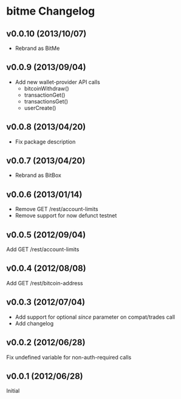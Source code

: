 # bitme Changelog

## v0.0.10 (2013/10/07)
* Rebrand as BitMe

## v0.0.9 (2013/09/04)
* Add new wallet-provider API calls
  * bitcoinWithdraw()
  * transactionGet()
  * transactionsGet()
  * userCreate()

## v0.0.8 (2013/04/20)
* Fix package description

## v0.0.7 (2013/04/20)
* Rebrand as BitBox

## v0.0.6 (2013/01/14)
* Remove GET /rest/account-limits
* Remove support for now defunct testnet

## v0.0.5 (2012/09/04)
Add GET /rest/account-limits

## v0.0.4 (2012/08/08)
Add GET /rest/bitcoin-address

## v0.0.3 (2012/07/04)
* Add support for optional *since* parameter on compat/trades call
* Add changelog

## v0.0.2 (2012/06/28)
Fix undefined variable for non-auth-required calls

## v0.0.1 (2012/06/28)
Initial
